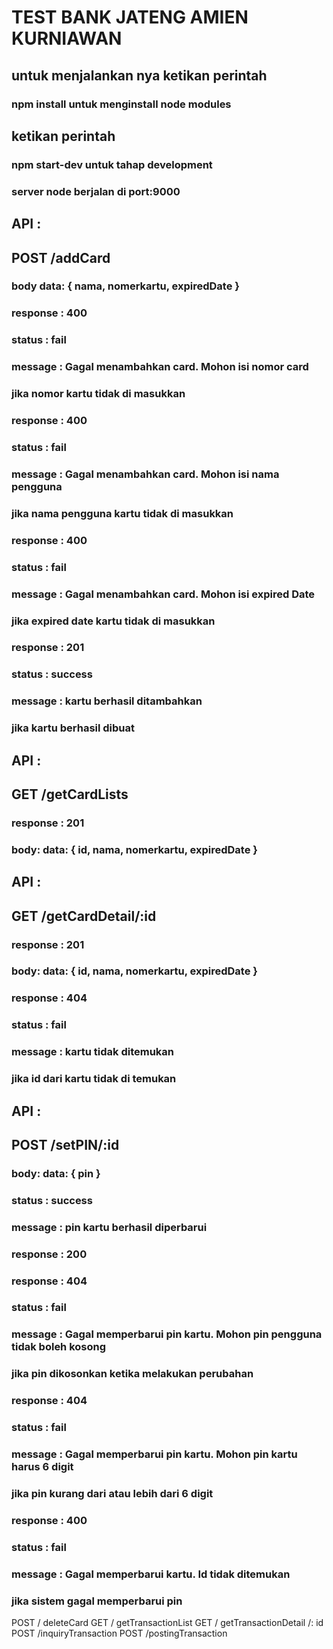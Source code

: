 # TEST BANK JATENG AMIEN KURNIAWAN
## untuk menjalankan nya ketikan perintah 
### npm install untuk menginstall node modules 

## ketikan perintah 
### npm start-dev untuk tahap development
### server node berjalan di port:9000

## API :
## POST /addCard
### body data:  { nama, nomerkartu, expiredDate }

### response : 400
### status : fail
### message : Gagal menambahkan card. Mohon isi nomor card
### jika nomor kartu tidak di masukkan

### response : 400
### status : fail
### message : Gagal menambahkan card. Mohon isi nama pengguna
### jika nama pengguna kartu tidak di masukkan

### response : 400
### status : fail
### message : Gagal menambahkan card. Mohon isi expired Date
### jika expired date kartu tidak di masukkan

### response : 201
### status : success
### message : kartu berhasil ditambahkan
### jika kartu berhasil dibuat 


## API :
##  GET /getCardLists
### response : 201
### body: data: { id, nama, nomerkartu, expiredDate }

## API :
## GET /getCardDetail/:id
### response : 201
### body: data: { id, nama, nomerkartu, expiredDate }

### response : 404
### status : fail
### message : kartu tidak ditemukan
### jika id dari kartu tidak di temukan


## API :
##  POST /setPIN/:id
### body: data: { pin }
### status : success
### message : pin kartu berhasil diperbarui
### response : 200

### response : 404
### status : fail
### message : Gagal memperbarui pin kartu. Mohon pin pengguna tidak boleh kosong
### jika pin dikosonkan ketika melakukan perubahan

### response : 404
### status : fail
### message : Gagal memperbarui pin kartu. Mohon pin kartu harus 6 digit
### jika pin kurang dari atau lebih dari 6 digit

### response : 400
### status : fail
### message : Gagal memperbarui kartu. Id tidak ditemukan
### jika sistem gagal memperbarui pin


  POST / deleteCard
  GET / getTransactionList
  GET / getTransactionDetail /: id
  POST /inquiryTransaction
  POST /postingTransaction